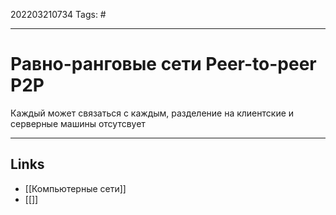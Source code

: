 202203210734
Tags: #

---

# Равно-ранговые сети Peer-to-peer P2P

Каждый может связаться с каждым, разделение на клиентские и серверные машины отсутсвует

---
## Links
-  [[Компьютерные сети]]
-  [[]]

